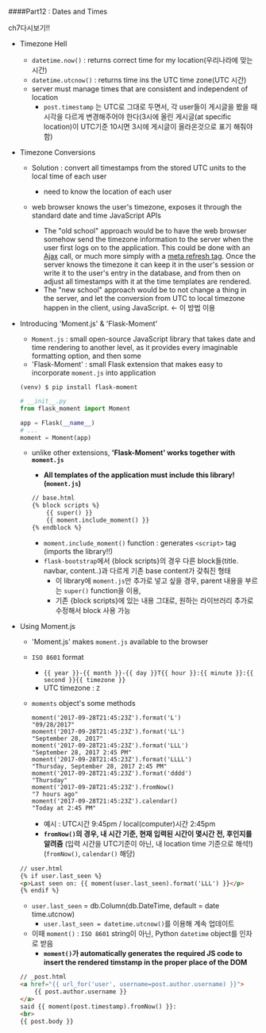 ####Part12 : Dates and Times

ch7다시보기!!

* Timezone Hell

  * `datetime.now()` : returns correct time for my location(우리나라에 맞는 시간)
  * `datetime.utcnow()` : returns time ins the UTC time zone(UTC 시간)
  * server must manage times that are consistent and independent of location
    * `post.timestamp` 는 UTC로 그대로 두면서, 각 user들이 게시글을 봤을 때 시각을 다르게 변경해주어야 한다(3시에 올린 게시글(at specific location)이 UTC기준 10시면 3시에 게시글이 올라온것으로 표기 해줘야함)

* Timezone Conversions

  * Solution : convert all timestamps from the stored UTC units to the local time of each user
    * need to know the location of each user

  * web browser knows the user's timezone, exposes it through the standard date and time JavaScript APIs
    * The "old school" approach would be to have the web browser somehow send the timezone information to the server when the user first logs on to the application. This could be done with an [Ajax](http://en.wikipedia.org/wiki/Ajax_(programming)) call, or much more simply with a [meta refresh tag](http://en.wikipedia.org/wiki/Meta_refresh). Once the server knows the timezone it can keep it in the user's session or write it to the user's entry in the database, and from then on adjust all timestamps with it at the time templates are rendered.
    * The "new school" approach would be to not change a thing in the server, and let the conversion from UTC to local timezone happen in the client, using JavaScript. <- 이 방법 이용



* Introducing 'Moment.js' & 'Flask-Moment'

  * `Moment.js` : small open-source JavaScript library that takes date and time rendering to another level, as it provides every imaginable formatting option, and then some
  * 'Flask-Moment' : small Flask extension that makes easy to incorporate `moment.js` into application

  ```
  (venv) $ pip install flask-moment
  ```

  ```python
  # __init__.py
  from flask_moment import Moment
  
  app = Flask(__name__)
  # ...
  moment = Moment(app)
  ```

  * unlike other extensions, **'Flask-Moment' works together with `moment.js`**

    * **All templates of the application must include this library!(`moment.js`)**

    ```html
    // base.html
    {% block scripts %}
        {{ super() }}
        {{ moment.include_moment() }}
    {% endblock %}
    ```

    * `moment.include_moment()` function : generates `<script>` tag (imports the library!!)
    * `flask-bootstrap`에서 {block scripts}의 경우 다른 block들(title. navbar, content..)과 다르게 기존 base content가 갖춰진 형태
      * 이 library에 `moment.js`만 추가로 넣고 싶을 경우, parent 내용을 부르는 `super()` function을 이용,
      * 기존 {block scripts}에 있는 내용 그대로, 원하는 라이브러리 추가로 수정해서 block 사용 가능

* Using Moment.js

  * 'Moment.js' makes `moment.js` available to the browser

  * `ISO 8601` format

    * `{{ year }}-{{ month }}-{{ day }}T{{ hour }}:{{ minute }}:{{ second }}{{ timezone }}`
    * UTC timezone : `Z`

  * `moments` object's some methods

    ```
    moment('2017-09-28T21:45:23Z').format('L')
    "09/28/2017"
    moment('2017-09-28T21:45:23Z').format('LL')
    "September 28, 2017"
    moment('2017-09-28T21:45:23Z').format('LLL')
    "September 28, 2017 2:45 PM"
    moment('2017-09-28T21:45:23Z').format('LLLL')
    "Thursday, September 28, 2017 2:45 PM"
    moment('2017-09-28T21:45:23Z').format('dddd')
    "Thursday"
    moment('2017-09-28T21:45:23Z').fromNow()
    "7 hours ago"
    moment('2017-09-28T21:45:23Z').calendar()
    "Today at 2:45 PM"
    ```

    * 예시 : UTC시간 9:45pm / local(computer)시간 2:45pm
    * **`fromNow()`의 경우, 내 시간 기준, 현재 입력된 시간이 몇시간 전, 후인지를 알려줌** (입력 시간을 UTC기준이 아닌, 내 location time 기준으로 해석!) (`fromNow()`, `calendar()` 해당)

  

  ```html
  // user.html
  {% if user.last_seen %}
  <p>Last seen on: {{ moment(user.last_seen).format('LLL') }}</p>
  {% endif %}
  ```

  * `user.last_seen` = db.Column(db.DateTime, default = date time.utcnow)
    * `user.last_seen = datetime.utcnow()`를 이용해 계속 업데이트
  * 이때 `moment()` : `ISO 8601` string이 아닌, Python `datetime` object를 인자로 받음
    * **`moment()`가 automatically generates the required JS code to insert the rendered timstamp in the proper place of the DOM**

  ```html
  // _post.html
  <a href="{{ url_for('user', username=post.author.username) }}">
      {{ post.author.username }}
  </a>
  said {{ moment(post.timestamp).fromNow() }}:
  <br>
  {{ post.body }}
  ```

  

